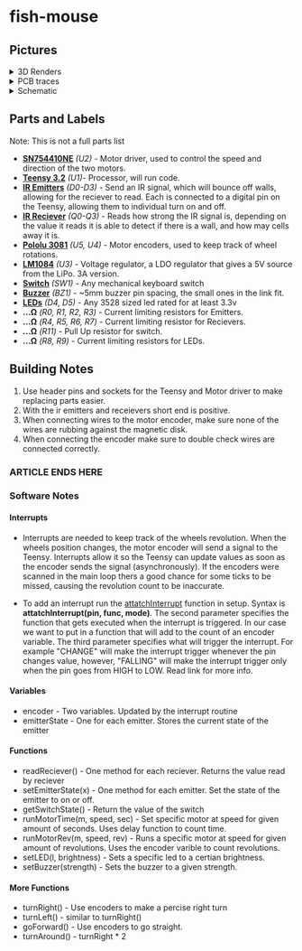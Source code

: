 # fish-mouse

<h2> Pictures </h2>
<details><summary> 3D Renders </summary> 
 
![alt text](https://i.gyazo.com/6f8037a90cf6d5079d7c5b4d399169a1.png "top")
![alt text](https://i.gyazo.com/6857428b345924a1912f8933cdfc5366.png "side")
![alt text](https://i.gyazo.com/76046006bc29e7ea5711500e6e7092ed.png "front")
</details>

<details><summary> PCB traces </summary> 
  
![alt text](https://i.gyazo.com/c64162fd798aef0fdc69f54d9545e707.png "pcb traces")
</details>

<details><summary> Schematic </summary> 
  
![alt text](https://i.gyazo.com/9caa049c938e77acb3995b97b3d5b04c.png "schematic")
</details>

<h2> Parts and Labels </h2>

Note: This is not a full parts list
* [__SN754410NE__](https://www.digikey.com/product-detail/en/texas-instruments/SN754410NE/296-9911-5-ND/380180) _(U2)_ - Motor driver, used to control the speed and direction of the two motors.
* [__Teensy 3.2__](https://www.pjrc.com/teensy/teensy31.html) _(U1)_- Processor, will run code.
* [__IR Emitters__]() _(D0-D3)_ - Send an IR signal, which will bounce off walls, allowing for the reciever to read. Each is connected to a digital pin on the Teensy, allowing them to individual turn on and off.
* [__IR Reciever__]() _(Q0-Q3)_ - Reads how strong the IR signal is, depending on the value it reads it is able to detect if there is a wall, and how may cells away it is.
* [__Pololu 3081__](https://www.pololu.com/product/3081) _(U5, U4)_ - Motor encoders, used to keep track of wheel rotations.
* [__LM1084__](http://www.ti.com/product/LM1084) _(U3)_ - Voltage regulator, a LDO regulator that gives a 5V source from the LiPo. 3A version.
* [__Switch__](http://www.google.com/search?q=mechanical+keyboard+switch) _(SW1)_ - Any mechanical keyboard switch
* [__Buzzer__](https://www.amazon.com/BETAFPV-Terminals-Electronic-Continuous-12X9-5mm/dp/B073RH8TQK) _(BZ1)_ - ~5mm buzzer pin spacing, the small ones in the link fit.
* [__LEDs__](http://www.google.com/search?q=3528+smd+led) _(D4, D5)_ - Any 3528 sized led rated for at least 3.3v
* __...Ω__ _(R0, R1, R2, R3)_ - Current limiting resistors for Emitters.
* __...Ω__ _(R4, R5, R6, R7)_ - Current limiting resistor for Recievers.
* __...Ω__ _(R11)_ - Pull Up resistor for switch.
* __...Ω__ _(R8, R9)_ - Current limiting resistors for LEDs.

<h2> Building Notes </h2>

1. Use header pins and sockets for the Teensy and Motor driver to make replacing parts easier.
1. With the ir emitters and receievers short end is positive.
1. When connecting wires to the motor encoder, make sure none of the wires are rubbing against the magnetic disk.
1. When connecting the encoder make sure to double check wires are connected correctly.

### **ARTICLE ENDS HERE**

### Software Notes

#### Interrupts

* Interrupts are needed to keep track of the wheels revolution. When the wheels position changes, the motor encoder will send a signal to the Teensy. Interrupts allow it so the Teensy can update values as soon as the encoder sends the signal (asynchronously). If the encoders were scanned in the main loop thers a good chance for some ticks to be missed, causing the revolution count to be inaccurate.   

* To add an interrupt run the [attatchInterrupt](https://www.arduino.cc/reference/en/language/functions/external-interrupts/attachinterrupt/) function in setup. Syntax is **attatchInterrupt(pin, func, mode)**. The second parameter specifies the function that gets executed when the interrupt is triggered. In our case we want to put in a function that will add to the count of an encoder variable. The third parameter specifies what will trigger the interrupt. For example "CHANGE" will make the interrupt trigger whenever the pin changes value, however, "FALLING" will make the interrupt trigger only when the pin goes from HIGH to LOW. Read link for more info.

#### Variables

* encoder - Two variables. Updated by the interrupt routine
* emitterState - One for each emitter. Stores the current state of the emitter

#### Functions

* readReciever() - One method for each reciever. Returns the value read by reciever
* setEmitterState(x) - One method for each emitter. Set the state of the emitter to on or off.
* getSwitchState() - Return the value of the switch
* runMotorTime(m, speed, sec) - Set specific motor at speed for given amount of seconds. Uses delay function to count time.
* runMotorRev(m, speed, rev) - Runs a specific motor at speed for given amount of revolutions. Uses the encoder varible to count revolutions.
* setLED(l, brightness) - Sets a specific led to a certian brightness.
* setBuzzer(strength) - Sets the buzzer to a given strength.

#### More Functions
* turnRight() - Use encoders to make a percise right turn
* turnLeft() - similar to turnRight()
* goForward() - Use encoders to go straight.
* turnAround() - turnRight * 2


